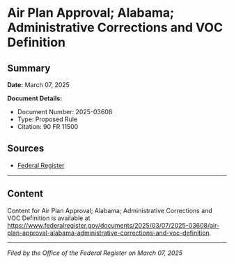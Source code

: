# Air Plan Approval; Alabama; Administrative Corrections and VOC Definition

## Summary

**Date:** March 07, 2025

**Document Details:**
- Document Number: 2025-03608
- Type: Proposed Rule
- Citation: 90 FR 11500

## Sources
- [Federal Register](https://www.federalregister.gov/documents/2025/03/07/2025-03608/air-plan-approval-alabama-administrative-corrections-and-voc-definition)

---

## Content

Content for Air Plan Approval; Alabama; Administrative Corrections and VOC Definition is available at https://www.federalregister.gov/documents/2025/03/07/2025-03608/air-plan-approval-alabama-administrative-corrections-and-voc-definition.

---

*Filed by the Office of the Federal Register on March 07, 2025*
